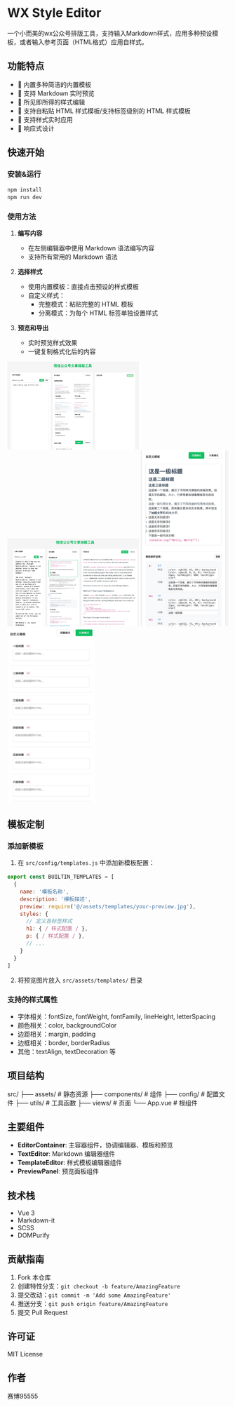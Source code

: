 # WX Style Editor

一个小而美的wx公众号排版工具，支持输入Markdown样式，应用多种预设模板，或者输入参考页面（HTML格式）应用自样式。

## 功能特点

- 🎨 内置多种简洁的内置模板
- 📝 支持 Markdown 实时预览
- 💫 所见即所得的样式编辑
- 🎯 支持自粘贴 HTML 样式模板/支持标签级别的 HTML 样式模板
- 🔄 支持样式实时应用
- 📱 响应式设计

## 快速开始

### 安装&运行
```bash
npm install
npm run dev
```


### 使用方法

1. **编写内容**
   - 在左侧编辑器中使用 Markdown 语法编写内容
   - 支持所有常用的 Markdown 语法

2. **选择样式**
   - 使用内置模板：直接点击预设的样式模板
   - 自定义样式：
     - 完整模式：粘贴完整的 HTML 模板
     - 分离模式：为每个 HTML 标签单独设置样式

3. **预览和导出**
   - 实时预览样式效果
   - 一键复制格式化后的内容
  
<img src="./src/assets/templates/preview1.jpg" alt="Modern Minimalist Preview" width="300" height="200">
<img src="./src/assets/templates/preview2.jpg" alt="Modern Minimalist Preview" width="300" height="200">
<img src="./src/assets/templates/preview3.jpg" alt="Modern Minimalist Preview" width="200" height="400">
<img src="./src/assets/templates/preview4.jpg" alt="Modern Minimalist Preview" width="200" height="400">

## 模板定制

### 添加新模板

1. 在 `src/config/templates.js` 中添加新模板配置：
```javascript
export const BUILTIN_TEMPLATES = [
  {
    name: '模板名称',
    description: '模板描述',
    preview: require('@/assets/templates/your-preview.jpg'),
    styles: {
      // 定义各标签样式
      h1: { / 样式配置 / },
      p: { / 样式配置 / },
      // ...
    }
  }
]
```

2. 将预览图片放入 `src/assets/templates/` 目录

### 支持的样式属性

- 字体相关：fontSize, fontWeight, fontFamily, lineHeight, letterSpacing
- 颜色相关：color, backgroundColor
- 边距相关：margin, padding
- 边框相关：border, borderRadius
- 其他：textAlign, textDecoration 等

## 项目结构
src/
├── assets/ # 静态资源
├── components/ # 组件
├── config/ # 配置文件
├── utils/ # 工具函数
├── views/ # 页面
└── App.vue # 根组件


## 主要组件

- **EditorContainer**: 主容器组件，协调编辑器、模板和预览
- **TextEditor**: Markdown 编辑器组件
- **TemplateEditor**: 样式模板编辑器组件
- **PreviewPanel**: 预览面板组件

## 技术栈

- Vue 3
- Markdown-it
- SCSS
- DOMPurify

## 贡献指南

1. Fork 本仓库
2. 创建特性分支：`git checkout -b feature/AmazingFeature`
3. 提交改动：`git commit -m 'Add some AmazingFeature'`
4. 推送分支：`git push origin feature/AmazingFeature`
5. 提交 Pull Request

## 许可证

MIT License

## 作者

赛博95555

